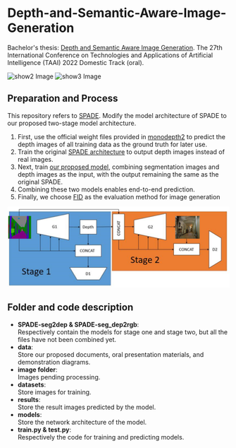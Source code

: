 # Depth-and-Semantic-Aware-Image-Generation
Bachelor's thesis: [Depth and Semantic Aware Image Generation](https://taai2022.github.io/dprogram.html). The 27th International Conference on Technologies and Applications of Artificial Intelligence (TAAI) 2022 Domestic Track (oral).

![show2 Image](data/show2.png)
![show3 Image](data/show3.png)

## Preparation and Process

This repository refers to [SPADE](https://github.com/NVlabs/SPADE).
Modify the model architecture of SPADE to our proposed two-stage model architecture.
1. First, use the official weight files provided in [monodepth2](https://github.com/nianticlabs/monodepth2) to predict the depth images of all training data as the ground truth for later use.
2. Train the original [SPADE architecture](https://github.com/NVlabs/SPADE) to output depth images instead of real images.
3. Next, train [our proposed model](https://taai2022.github.io/dprogram.html), combining segmentation images and depth images as the input, with the output remaining the same as the original SPADE.
4. Combining these two models enables end-to-end prediction.
5. Finally, we choose [FID](https://github.com/mseitzer/pytorch-fid) as the evaluation method for image generation

![show1 Image](data/show1.png)

## Folder and code description

- **SPADE-seg2dep & SPADE-seg_dep2rgb**:  
  Respectively contain the models for stage one and stage two, but all the files have not been combined yet.
- **data**:  
  Store our proposed documents, oral presentation materials, and demonstration diagrams.
- **image folder**:  
  Images pending processing.
- **datasets**:  
  Store images for training.  
- **results**:  
  Store the result images predicted by the model.
- **models**:  
  Store the network architecture of the model.
- **train.py & test.py**:  
  Respectively the code for training and predicting models.
  